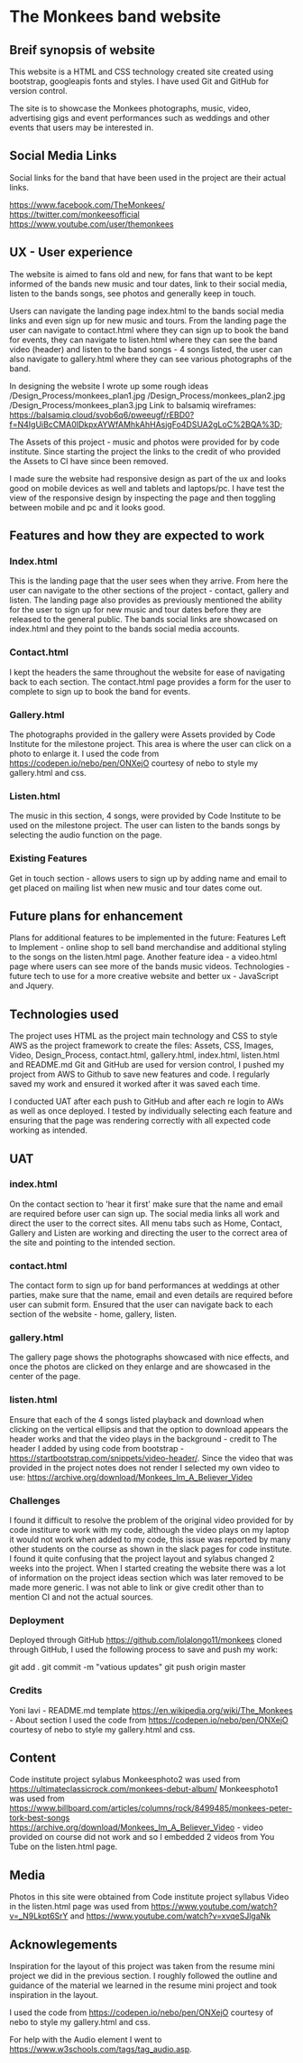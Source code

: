 # The Monkees band website

## Breif synopsis of website

This website is a HTML and CSS technology created site created using bootstrap, googleapis fonts and styles.
I have used Git and GitHub for version control.  

The site is to showcase the Monkees photographs, music, video, advertising gigs and event performances such as weddings and other events that 
users may be interested in.

## Social Media Links

Social links for the band that have been used in the project are their actual links.

https://www.facebook.com/TheMonkees/
https://twitter.com/monkeesofficial
https://www.youtube.com/user/themonkees

## UX - User experience

The website is aimed to fans old and new, for fans that want to be kept informed of the bands new music and tour dates, 
link to their social media, listen to the bands songs, see photos and generally keep in touch. 

Users can navigate the landing page index.html to the bands social media links and even sign up for new music and tours. From the landing page the user
can navigate to contact.html where they can sign up to book the band for events, they can navigate to listen.html where they can see the band video 
(header)
and listen to the band songs - 4 songs listed, the user can also navigate to gallery.html where they can see various photographs of the band. 

In designing the website I wrote up some rough ideas /Design_Process/monkees_plan1.jpg /Design_Process/monkees_plan2.jpg /Design_Process/monkees_plan3.jpg
Link to balsamiq wireframes: https://balsamiq.cloud/svob6q6/pweeugf/rEBD0?f=N4IgUiBcCMA0IDkpxAYWfAMhkAhHAsjgFo4DSUA2gLoC%2BQA%3D;

The Assets of this project - music and photos were provided for by code institute. 
Since starting the project the links to the credit of who provided the Assets to CI have since been removed. 

I made sure the website had responsive design as part of the ux and looks good on mobile devices as well and tablets and laptops/pc. I have test the 
view of the responsive design by inspecting the page and then toggling between mobile and pc and it looks good. 
 
## Features and how they are expected to work

### Index.html
This is the landing page that the user sees when they arrive. 
From here the user can navigate to the other sections of the project - contact, gallery and listen. 
The landing page also provides as previously mentioned the ability for the user to sign up for new music and tour dates before they are released
to the general public.
The bands social links are showcased on index.html and they point to the bands social media accounts. 

### Contact.html
I kept the headers the same throughout the website for ease of navigating back to each section.
The contact.html page provides a form for the user to complete to sign up to book the band for events. 

### Gallery.html
The photographs provided in the gallery were Assets provided by Code Institute for the milestone project. 
This area is where the user can click on a photo to enlarge it. 
I used the code from https://codepen.io/nebo/pen/ONXejO courtesy of nebo to style my gallery.html and css. 

### Listen.html
The music in this section, 4 songs, were provided by Code Institute to be used on the milestone project. 
The user can listen to the bands songs by selecting the audio function on the page. 


### Existing Features
Get in touch section - allows users to sign up by adding name and email to get placed on mailing list when new music and tour dates come out.

## Future plans for enhancement

Plans for additional features to be implemented in the future:
Features Left to Implement - online shop to sell band merchandise and additional styling to the songs on the listen.html page.
Another feature idea - a video.html page where users can see more of the bands music videos.
Technologies - future tech to use for a more creative website and better ux - JavaScript and Jquery.

## Technologies used

The project uses HTML as the project main technology and CSS to style  
AWS as the project framework to create the files: Assets, CSS, Images, Video, Design_Process, contact.html, gallery.html, index.html, listen.html and
README.md
Git and GitHub are used for version control, I pushed my project from AWS to Github to save new features and code. 
I regularly saved my work and ensured it worked after it was saved each time. 

I conducted UAT after each push to GitHub and after each re login to AWs as well as once deployed.
I tested by individually selecting each feature and ensuring that the page was rendering correctly with all expected code working as intended. 

## UAT

### index.html
On the contact section to 'hear it first' make sure that the name and email are required before user can sign up. 
The social media links all work and direct the user to the correct sites.
All menu tabs such as Home, Contact, Gallery and Listen are working and directing the user to the correct area of the site and 
pointing to the intended section. 

### contact.html
The contact form to sign up for band performances at weddings at other parties, make sure that the name, email and even details are
required before user can submit form. 
Ensured that the user can navigate back to each section of the website - home, gallery, listen. 

### gallery.html 
The gallery page shows the photographs showcased with nice effects, and once the photos are clicked on they enlarge and are 
showcased in the center of the page. 

### listen.html
Ensure that each of the 4 songs listed playback and download when clicking on the vertical ellipsis and that the option to download appears
the header works and that the video plays in the background - credit to The header I added by using code from bootstrap - https://startbootstrap.com/snippets/video-header/. 
Since the video that was provided in the project notes does not render I selected my own video to use: 
https://archive.org/download/Monkees_Im_A_Believer_Video 

### Challenges

I found it difficult to resolve the problem of the original video provided for by code institure to work with my code,
although the video plays on my laptop it would not work when added to my code, this issue was reported by many other students on the course as shown in the slack pages for code institute. 
I found it quite confusing that the project layout and sylabus changed 2 weeks into the project. When I started creating the website there was a lot of information
on the project ideas section which was later removed to be made more generic. I was not able to link or give credit other than to mention CI and not the actual sources. 


### Deployment

Deployed through GitHub https://github.com/lolalongo11/monkees cloned through GitHub, I used the following process to save and push my work:

git add . 
git commit -m "vatious updates"
git push origin master

### Credits

Yoni lavi - README.md template 
https://en.wikipedia.org/wiki/The_Monkees - About section 
I used the code from https://codepen.io/nebo/pen/ONXejO courtesy of nebo to style my gallery.html and css. 

## Content

Code institute project sylabus 
Monkeesphoto2 was used from https://ultimateclassicrock.com/monkees-debut-album/
Monkeesphoto1 was used from https://www.billboard.com/articles/columns/rock/8499485/monkees-peter-tork-best-songs
https://archive.org/download/Monkees_Im_A_Believer_Video - video provided on course did not work and so I embedded 2 videos from You Tube on the listen.html page.

## Media

Photos in this site were obtained from Code institute project syllabus
Video in the listen.html page was used from https://www.youtube.com/watch?v=_N9Lkpt6SrY and https://www.youtube.com/watch?v=xvqeSJlgaNk

## Acknowlegements

Inspiration for the layout of this project was taken from the resume mini project we did in the previous section. 
I roughly followed the outline and guidance of the 
material we learned in the resume mini project and took inspiration in the layout.

I used the code from https://codepen.io/nebo/pen/ONXejO courtesy of nebo to style my gallery.html and css. 

For help with the Audio element I went to https://www.w3schools.com/tags/tag_audio.asp.
